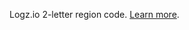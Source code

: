 Logz.io 2-letter region code. [Learn more](https://docs.logz.io/user-guide/accounts/account-region.html).